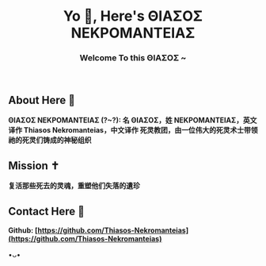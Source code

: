 <h1 align="center">Yo 👋, Here's ΘΙΑΣΟΣ ΝΕΚΡΟΜΑΝΤΕΙΑΣ</h1>
<h3 align="center">Welcome To this ΘΙΑΣΟΣ ~</h3>
</br>

## About Here 🎩
**ΘΙΑΣΟΣ ΝΕΚΡΟΜΑΝΤΕΙΑΣ (?~?): 名 ΘΙΑΣΟΣ，姓 ΝΕΚΡΟΜΑΝΤΕΙΑΣ，英文译作 Thiasos Nekromanteias，中文译作 死灵教团，由一位伟大的死灵术士带领祂的死灵们铸成的神秘组织**

## Mission ✝️
**复活那些死去的灵魂，重塑他们失落的遺珍**

## Contact Here 📢
**Github: [https://github.com/Thiasos-Nekromanteias](https://github.com/Thiasos-Nekromanteias)**

•ᴗ•
